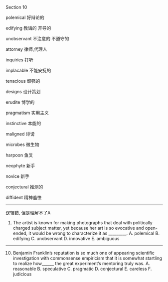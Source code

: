 Section 10

polemical	好辩论的

edifying	教诲的 开导的

unobservant	不注意的 不遵守的

attorney	律师,代理人

 inquiries	打听

implacable	不能安抚的

tenacious	顽强的

designs	设计策划

erudite	博学的

pragmatism	实用主义

instinctive	本能的

maligned	诽谤

microbes	微生物

harpoon	鱼叉

neophyte	新手

novice	新手

conjectural	推测的

diffident 	精神羞怯



---

逻辑错, 但是理解不了A

1. The artist is known for making photographs that deal with politically charged subject matter,
yet because her art is so evocative and open-ended, it would be wrong to characterize it as
_________.
A. polemical
B. edifying
C. unobservant
D. innovative
E. ambiguous

----

10. Benjamin Franklin’s reputation is so much one of appearing scientific investigation with
commonsense empiricism that it is somewhat startling to realize how______ the great
experiment’s mentoring truly was.
A. reasonable
B. speculative
C. pragmatic
D. conjectural
E. careless
F. judicious
